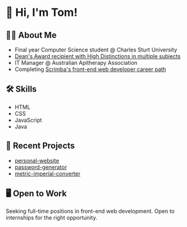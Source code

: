 # 👋 Hi, I'm Tom!

## 👨‍🎓 About Me
- Final year Computer Science student @ Charles Sturt University<br>
- [Dean's Award recipient with High Distinctions in multiple subjects](https://www.linkedin.com/in/tommicallef/)<br>
- IT Manager @ Australian Apitherapy Association
- Completing [Scrimba's front-end web developer career path](https://v2.scrimba.com/home)<br>

## 🛠️ Skills
- HTML
- CSS
- JavaScript
- Java

## 📂 Recent Projects
- [personal-website](https://github.com/tommicallef/personal-website)
- [password-generator](https://github.com/tommicallef/password-generator)
- [metric-imperial-converter](https://github.com/tommicallef/metric-imperial-converter)

## 🖥️ Open to Work
Seeking full-time positions in front-end web development. Open to internships for the right opportunity.
